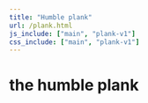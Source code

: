 ```yaml
---
title: "Humble plank"
url: /plank.html
js_include: ["main", "plank-v1"]
css_include: ["main", "plank-v1"]
---
```

# the humble plank
